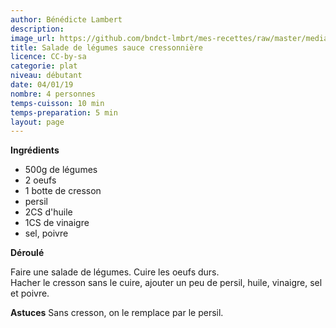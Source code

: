 ```yaml
---
author: Bénédicte Lambert
description: 
image_url: https://github.com/bndct-lmbrt/mes-recettes/raw/master/medias/.jpg
title: Salade de légumes sauce cressonnière
licence: CC-by-sa
categorie: plat
niveau: débutant
date: 04/01/19
nombre: 4 personnes
temps-cuisson: 10 min
temps-preparation: 5 min
layout: page
---
```



**Ingrédients**  
 

* 500g de légumes 
* 2 oeufs
* 1 botte de cresson
* persil
* 2CS d'huile
* 1CS de vinaigre
* sel, poivre



**Déroulé**

Faire une salade de légumes.
Cuire les oeufs durs.  
Hacher le cresson sans le cuire, ajouter un peu de persil, huile, vinaigre, sel et poivre.

**Astuces** 
Sans cresson, on le remplace par le persil.